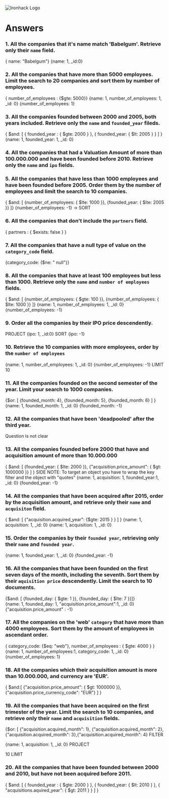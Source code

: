 ![Ironhack Logo](https://i.imgur.com/1QgrNNw.png)

# Answers

### 1. All the companies that it's name match 'Babelgum'. Retrieve only their `name` field.

{ name: "Babelgum"}
{name: 1, _id:0}

### 2. All the companies that have more than 5000 employees. Limit the search to 20 companies and sort them by **number of employees**.

{ number_of_employees : {$gte: 5000}}
{name: 1, number_of_employees: 1, _id: 0}
{number_of_employees: 1}


### 3. All the companies founded between 2000 and 2005, both years included. Retrieve only the `name` and `founded_year` fileds.

{ $and: [  { founded_year : { $gte: 2000 }  }, {  founded_year: { $lt: 2005 }  } ] }
{name: 1, founded_year: 1, _id: 0}

### 4. All the companies that had a Valuation Amount of more than 100.000.000 and have been founded before 2010. Retrieve only the `name` and `ipo` fields.

<!-- Your Code Goes Here -->

### 5. All the companies that have less than 1000 employees and have been founded before 2005. Order them by the number of employees and limit the search to 10 companies.

{ $and: [ {number_of_employees: { $lte: 1000 }}, {founded_year: { $lte: 2005 }} ]}
{number_of_employees: -1} -> SORT

### 6. All the companies that don't include the `partners` field.

 { partners : { $exists: false } }

### 7. All the companies that have a null type of value on the `category_code` field.

{category_code: {$ne: " null"}}

### 8. All the companies that have at least 100 employees but less than 1000. Retrieve only the `name` and `number of employees` fields.

{ $and: [ {number_of_employees: { $gte: 100 }}, {number_of_employees: { $lte: 1000 }} ]}
{name: 1, number_of_employees: 1, _id: 0}
{number_of_employees: -1}

### 9. Order all the companies by their IPO price descendently.

PROJECT {ipo: 1, _id:0}
SORT {ipo: -1}

### 10. Retrieve the 10 companies with more employees, order by the `number of employees`

{name: 1, number_of_employees: 1, _id: 0}
{number_of_employees: -1}
LIMIT 10

### 11. All the companies founded on the second semester of the year. Limit your search to 1000 companies.

{$or: [ {founded_month: 4}, {founded_month: 5}, {founded_month: 6} ] }
{name: 1, founded_month: 1, _id: 0}
{founded_month: -1}

### 12. All the companies that have been 'deadpooled' after the third year.

Question is not clear

### 13. All the companies founded before 2000 that have and acquisition amount of more than 10.000.000

{ $and: [ {founded_year: { $lte: 2000 }}, {"acquisition.price_amount": { $gt: 1000000 }} ] }  SIDE NOTE: To target an object you have to wrap the key filter and the object with "quotes"
{name: 1, acquisition: 1, founded_year:1, _id: 0}
{founded_year: -1}

### 14. All the companies that have been acquired after 2015, order by the acquisition amount, and retrieve only their `name` and `acquisiton` field.
{ $and: [ {"acquisition.acquired_year": {$gte: 2015 } } ] }
{name: 1, acquisition: 1, _id: 0}
{name: 1, acquisition: 1, _id: 0}

### 15. Order the companies by their `founded year`, retrieving only their `name` and `founded year`.

{name: 1, founded_year: 1, _id: 0}
{founded_year: -1}

### 16. All the companies that have been founded on the first seven days of the month, including the seventh. Sort them by their `aquisition price` descendently. Limit the search to 10 documents.

{$and: [  {founded_day: { $gte: 1 }}, {founded_day: { $lte: 7 }}]}  
{name: 1, founded_day: 1, "acquisition.price_amount":1, _id: 0}
{"acquisition.price_amount" : -1}

### 17. All the companies on the 'web' `category` that have more than 4000 employees. Sort them by the amount of employees in ascendant order.

{ category_code: {$eq: "web"},  number_of_employees : { $gte: 4000 } }
{name: 1, number_of_employees:1, category_code: 1, _id: 0}
{number_of_employees: 1}

### 18. All the companies which their acquisition amount is more than 10.000.000, and currency are 'EUR'.

{ $and:[ {"acquisition.price_amount": { $gt: 1000000 }}, {"acquisition.price_currency_code": "EUR"} ] }

### 19. All the companies that have been acquired on the first trimester of the year. Limit the search to 10 companies, and retrieve only their `name` and `acquisition` fields.

{$or: [ {"acquisition.acquired_month": 1}, {"acquisition.acquired_month": 2}, {"acquisition.acquired_month": 3},{"acquisition.acquired_month": 4} FILTER

{name: 1, acquisition: 1, _id: 0} PROJECT

10 LIMIT

### 20. All the companies that have been founded between 2000 and 2010, but have not been acquired before 2011.
{ $and: [  { founded_year : { $gte: 2000 }  }, {  founded_year: { $lt: 2010 }  }, {  "acquisitions.aquired_year": { $gt: 2011 }  } ] }
<!-- Your Code Goes Here -->
